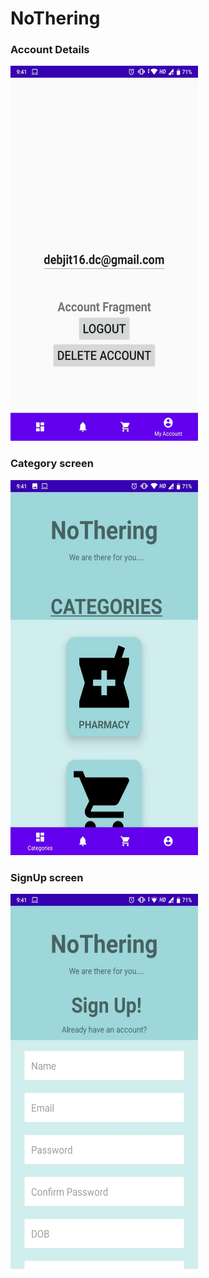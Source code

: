# NoThering

### Account Details
<img src = "https://github.com/debjit31/NoThering/blob/master/screenshots/account_details.jpeg" height = "600" width = "300">

### Category screen
<img src = "https://github.com/debjit31/NoThering/blob/master/screenshots/categories screen.jpeg" height = "600" width = "300">

### SignUp screen
<img src = "https://github.com/debjit31/NoThering/blob/master/screenshots/signup screen.jpeg" height = "600" width = "300">


